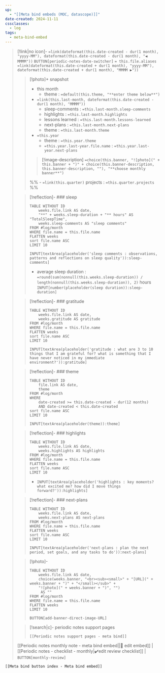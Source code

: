 ```yaml
---
up:
  - "[[Meta bind embeds (MOC, datascope)]]"
date-created: 2024-11-11
cssclasses:
  - log
tags:
  - meta-bind-embed
---
```


> [!link|no icon]- `=link(dateformat(this.date-created - dur(1 month), "yyyy-MM"), dateformat(this.date-created - dur(1 month), "◀️ MMMM"))` `BUTTON[periodic-notes-date-switcher]` `= this.file.aliases` `=link(dateformat(this.date-created + dur(1 month), "yyyy-MM"), dateformat(this.date-created + dur(1 month), "MMMM ▶️"))`
> 
>> [!photo]+ snapshot
>> - this month
>>     - theme : `=default(this.theme, "**enter theme below**")`
>> - `=link(this.last-month, dateformat(this.date-created - dur(1 month), "MMMM"))` 
>>     - sleep-comments : `=this.last-month.sleep-comments`
>>     - highlights : `=this.last-month.highlights`
>>     - lessons learned : `=this.last-month.lessons-learned`
>>     - next-plans : `=this.last-month.next-plans`
>>     - theme : `=this.last-month.theme`
>> - `=this.year`
>>     - theme : `=this.year.theme` 
>>     - `=this.year.last-year.file.name` : `=this.year.last-year.next-plans`
>> 
>>> [!image-description] `=choice(this.banner, "![photo](" + this.banner + ")" + choice(this.banner-description, this.banner-description, ""), "**choose monthly banner**")`
>>
>>%%  - `=link(this.quarter)` projects : `=this.quarter.projects` %%
>
>> [!reflection]- ### sleep
>> ```dataview
>> TABLE WITHOUT ID
>>     weeks.file.link AS date, 
>>     "**" + weeks.sleep-duration + "** hours" AS "TotalSleepTime",
>>     weeks.sleep-comments AS "sleep comments"
>> FROM #log/month
>> WHERE file.name = this.file.name
>> FLATTEN weeks
>> sort file.name ASC
>> LIMIT 10
>> ```
>>
>> `INPUT[textArea(placeholder('sleep comments : observations, patterns and reflections on sleep quality')):sleep-comments]`
>> - average sleep duration : `=round(sum(nonnull(this.weeks.sleep-duration)) / length(nonnull(this.weeks.sleep-duration)), 2)` hours  `INPUT[number(placeholder(sleep duration)):sleep-duration]`
>
>> [!reflection]- ### gratitude
>> ```dataview
>> TABLE WITHOUT ID
>>     weeks.file.link AS date, 
>>     weeks.gratitude AS gratitude
>> FROM #log/month
>> WHERE file.name = this.file.name
>> FLATTEN weeks
>> sort file.name ASC
>> LIMIT 10
>> ```
>> `INPUT[textArea(placeholder('gratitude : what are 3 to 10 things that I am grateful for? what is something that I have never noticed in my immediate environment?')):gratitude]`
>
>> [!reflection]- ### theme
>> ```dataview
>> TABLE WITHOUT ID
>>     file.link AS date,
>>     theme
>> FROM #log/month
>> WHERE
>>     date-created >= this.date-created - dur(12 months)
>>     AND date-created < this.date-created
>> sort file.name ASC
>> LIMIT 10
>> ```
>> `INPUT[textArea(placeholder(theme)):theme]`
>
>> [!reflection]- ### highlights
>> ```dataview
>> TABLE WITHOUT ID
>>     weeks.file.link AS date, 
>>     weeks.highlights AS highlights
>> FROM #log/month
>> WHERE file.name = this.file.name
>> FLATTEN weeks
>> sort file.name ASC
>> LIMIT 10
>> ```
>> - `INPUT[textArea(placeholder('highlights : key moments? what excited me? how did I move things forward?')):highlights]`
>
>> [!reflection]- ### next-plans
>> ```dataview
>> TABLE WITHOUT ID
>>     weeks.file.link AS date, 
>>     weeks.next-plans AS next-plans
>> FROM #log/month
>> WHERE file.name = this.file.name
>> FLATTEN weeks
>> sort file.name ASC
>> LIMIT 10
>> ```
>> `INPUT[textArea(placeholder('next-plans : plan the next period, set goals, and any tasks to do')):next-plans]`
>
>> [!photo]-
>> 
>> ```dataview
>> TABLE WITHOUT ID
>>     weeks.file.link AS date,
>>     choice(weeks.banner, "<br><sub><small>" + "[URL](" +  weeks.banner + ")" + "</small></sub>" +
>>     "![photo](" + weeks.banner + ")", "") 
>>      AS "" 
>> FROM #log/month
>> WHERE file.name = this.file.name
>> FLATTEN weeks
>> LIMIT 10
>> ```
>> `BUTTON[add-banner-direct-image-URL]`
>
>> [!search|c]- periodic notes support pages
>> 
>> ```meta-bind-embed
>> [[Periodic notes support pages - meta bind]]
>> ```
>
> [[Periodic notes monthly note - meta bind embed||📝 edit embed]] | [[Periodic notes - checklist - monthly|✔️edit review checklist]] | `BUTTON[monthly-review]`

```meta-bind-embed
[[Meta bind button index - Meta bind embed]]
```
